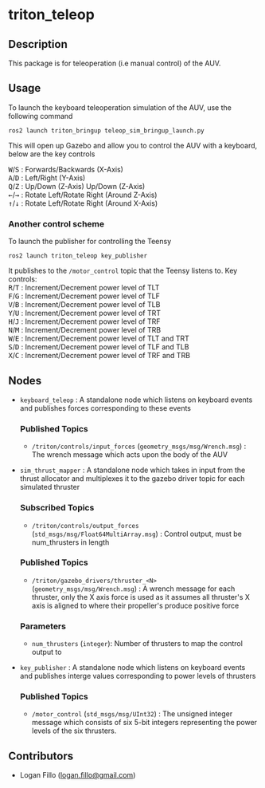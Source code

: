 # triton_teleop
## Description

This package is for teleoperation (i.e manual control) of the AUV.

## Usage

To launch the keyboard teleoperation simulation of the AUV, use the following command

    ros2 launch triton_bringup teleop_sim_bringup_launch.py

This will open up Gazebo and allow you to control the AUV with a keyboard, below are the key controls 

<kbd>W</kbd>/<kbd>S</kbd> : Forwards/Backwards (X-Axis)  
<kbd>A</kbd>/<kbd>D</kbd> : Left/Right (Y-Axis)  
<kbd>Q</kbd>/<kbd>Z</kbd> : Up/Down (Z-Axis)  Up/Down (Z-Axis)  
<kbd>←</kbd>/<kbd>→</kbd> : Rotate Left/Rotate Right (Around Z-Axis)   
<kbd>↑</kbd>/<kbd>↓</kbd> : Rotate Left/Rotate Right (Around X-Axis)

### Another control scheme

To launch the publisher for controlling the Teensy

    ros2 launch triton_teleop key_publisher

It publishes to the `/motor_control` topic that the Teensy listens to. Key controls:  
<kbd>R</kbd>/<kbd>T</kbd> : Increment/Decrement power level of TLT  
<kbd>F</kbd>/<kbd>G</kbd> : Increment/Decrement power level of TLF  
<kbd>V</kbd>/<kbd>B</kbd> : Increment/Decrement power level of TLB  
<kbd>Y</kbd>/<kbd>U</kbd> : Increment/Decrement power level of TRT  
<kbd>H</kbd>/<kbd>J</kbd> : Increment/Decrement power level of TRF  
<kbd>N</kbd>/<kbd>M</kbd> : Increment/Decrement power level of TRB  
<kbd>W</kbd>/<kbd>E</kbd> : Increment/Decrement power level of TLT and TRT  
<kbd>S</kbd>/<kbd>D</kbd> : Increment/Decrement power level of TLF and TLB  
<kbd>X</kbd>/<kbd>C</kbd> : Increment/Decrement power level of TRF and TRB  

## Nodes

- `keyboard_teleop` : A standalone node which listens on keyboard events and publishes forces corresponding to these events
    ### Published Topics
    - `/triton/controls/input_forces` (`geometry_msgs/msg/Wrench.msg`) : The wrench message which acts upon the body of the AUV

- `sim_thrust_mapper` : A standalone node which takes in input from the thrust allocator and multiplexes it to the gazebo driver topic for each simulated thruster

    ### Subscribed Topics
    - `/triton/controls/output_forces` (`std_msgs/msg/Float64MultiArray.msg`) : Control output, must be num_thrusters in length

    ### Published Topics
    - `/triton/gazebo_drivers/thruster_<N>` (`geometry_msgs/msg/Wrench.msg`) : A wrench message for each thruster, only the X axis force is used as it assumes all thruster's X axis is aligned to where their propeller's produce positive force

    ### Parameters
    - `num_thrusters` (`integer`): Number of thrusters to map the control output to

- `key_publisher` : A standalone node which listens on keyboard events and publishes interge values corresponding to power levels of thrusters
    ### Published Topics
    - `/motor_control` (`std_msgs/msg/UInt32`) : The unsigned integer message which consists of six 5-bit integers representing the power levels of the six thrusters.


## Contributors

- Logan Fillo (logan.fillo@gmail.com)
